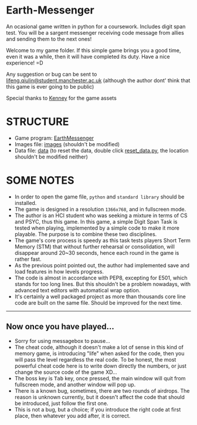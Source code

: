 # Earth-Messenger
An ocasional game written in python for a coursework. Includes digit span test. You will be a sargent messenger receiving code message from allies and sending them to the next ones!

Welcome to my game folder. If this simple game brings you a good time, even it was a while, then it will have completed its duty. Have a nice experience! =D

Any suggestion or bug can be sent to lifeng.qiulin@student.manchester.ac.uk (although the author dont' think that this game is ever going to be public)

Special thanks to [Kenney](https://www.kenney.nl/assets) for the game assets


# STRUCTURE


* Game program: [EarthMessenger](./EarthMessenger.py)
* Images file: [images](./images) (shouldn't be modified)
* Data file: [data](./data) (to reset the data, double click [reset_data.py](./data/reset_data.py), the location shouldn't be modified neither)

# SOME NOTES

* In order to open the game file, `python` and `standard library` should be installed.
* The game is designed in a resolution `1366x768`, and in fullscreen mode.
* The author is an HCI student who was seeking a mixture in terms of CS and PSYC, thus this game. In this game, a simple Digit Span Task is tested when playing, implemented by a simple code to make it more playable. The purpose is to combine these two disciplines.
* The game's core process is speedy as this task tests players Short Term Memory (STM) that without further rehearsal or consolidation, will disappear around 20~30 seconds, hence each round in the game is rather fast.
* As the previous point pointed out, the author had implemented save and load features in how levels progress.
* The code is almost in accordance with PEP8, excepting for E501, which stands for too long lines. But this shouldn't be a problem nowadays, with advanced text editors with automatical wrap option.
* It's certainly a well packaged project as more than thousands core line code are built on the same file. Should be improved for the next time.


--------

## Now once you have played...

* Sorry for using messagebox to pause...
* The cheat code, although it doesn't make a lot of sense in this kind of memory game, is introducing "life" when asked for the code, then you will pass the level regardless the real code. To be honest, the most powerful cheat code here is to write down directly the numbers, or just change the source code of the game XD...
* The boss key is <kbd>Tab</kbd> key, once pressed, the main window will quit from fullscreen mode, and another window will pop up.
* There is a known bug, sometimes, there are two rounds of airdrops. The reason is unknown currently, but it doesn't affect the code that should be introduced, just follow the first one.
* This is not a bug, but a choice; if you introduce the right code at first place, then whatever you add after, it is correct.

